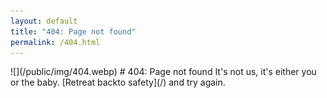 ```yaml
---
layout: default
title: "404: Page not found"
permalink: /404.html
---
```


<div class="page">
![](/public/img/404.webp)
# 404: Page not found
It's not us, it's either you or the baby.
[Retreat backto safety](/) and try again.
</div>
